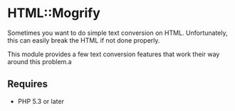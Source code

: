HTML::Mogrify
=============

Sometimes you want to do simple text conversion on HTML. Unfortunately, this can easily break the HTML if not done properly.

This module provides a few text conversion features that work their way around this problem.a

Requires
--------

* PHP 5.3 or later